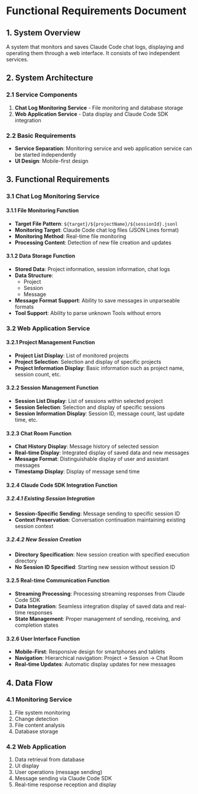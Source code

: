 # Functional Requirements Document

## 1. System Overview

A system that monitors and saves Claude Code chat logs, displaying and operating them through a web interface. It consists of two independent services.

## 2. System Architecture

### 2.1 Service Components

1. **Chat Log Monitoring Service** - File monitoring and database storage
2. **Web Application Service** - Data display and Claude Code SDK integration

### 2.2 Basic Requirements

- **Service Separation**: Monitoring service and web application service can be started independently
- **UI Design**: Mobile-first design

## 3. Functional Requirements

### 3.1 Chat Log Monitoring Service

#### 3.1.1 File Monitoring Function

- **Target File Pattern**: `${target}/${projectName}/${sessionId}.jsonl`
- **Monitoring Target**: Claude Code chat log files (JSON Lines format)
- **Monitoring Method**: Real-time file monitoring
- **Processing Content**: Detection of new file creation and updates

#### 3.1.2 Data Storage Function

- **Stored Data**: Project information, session information, chat logs
- **Data Structure**:
    - Project
    - Session
    - Message
- **Message Format Support**: Ability to save messages in unparseable formats
- **Tool Support**: Ability to parse unknown Tools without errors

### 3.2 Web Application Service

#### 3.2.1 Project Management Function

- **Project List Display**: List of monitored projects
- **Project Selection**: Selection and display of specific projects
- **Project Information Display**: Basic information such as project name, session count, etc.

#### 3.2.2 Session Management Function

- **Session List Display**: List of sessions within selected project
- **Session Selection**: Selection and display of specific sessions
- **Session Information Display**: Session ID, message count, last update time, etc.

#### 3.2.3 Chat Room Function

- **Chat History Display**: Message history of selected session
- **Real-time Display**: Integrated display of saved data and new messages
- **Message Format**: Distinguishable display of user and assistant messages
- **Timestamp Display**: Display of message send time

#### 3.2.4 Claude Code SDK Integration Function

##### 3.2.4.1 Existing Session Integration

- **Session-Specific Sending**: Message sending to specific session ID
- **Context Preservation**: Conversation continuation maintaining existing session context

##### 3.2.4.2 New Session Creation

- **Directory Specification**: New session creation with specified execution directory
- **No Session ID Specified**: Starting new session without session ID

#### 3.2.5 Real-time Communication Function

- **Streaming Processing**: Processing streaming responses from Claude Code SDK
- **Data Integration**: Seamless integration display of saved data and real-time responses
- **State Management**: Proper management of sending, receiving, and completion states

#### 3.2.6 User Interface Function

- **Mobile-First**: Responsive design for smartphones and tablets
- **Navigation**: Hierarchical navigation: Project → Session → Chat Room
- **Real-time Updates**: Automatic display updates for new messages

## 4. Data Flow

### 4.1 Monitoring Service

1. File system monitoring
2. Change detection
3. File content analysis
4. Database storage

### 4.2 Web Application

1. Data retrieval from database
2. UI display
3. User operations (message sending)
4. Message sending via Claude Code SDK
5. Real-time response reception and display